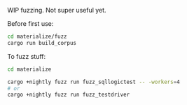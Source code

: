 WIP fuzzing. Not super useful yet.

Before first use:

``` sh
cd materialize/fuzz
cargo run build_corpus
```

To fuzz stuff:

``` sh
cd materialize

cargo +nightly fuzz run fuzz_sqllogictest -- -workers=4
# or
cargo +nightly fuzz run fuzz_testdriver
```
